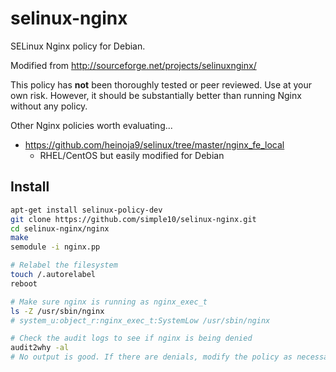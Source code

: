 selinux-nginx
=============

SELinux Nginx policy for Debian.

Modified from http://sourceforge.net/projects/selinuxnginx/

This policy has **not** been thoroughly tested or peer reviewed. Use at your own risk.
However, it should be substantially better than running Nginx without any policy.

Other Nginx policies worth evaluating...

* https://github.com/heinoja9/selinux/tree/master/nginx_fe_local
  * RHEL/CentOS but easily modified for Debian


## Install

```bash
apt-get install selinux-policy-dev
git clone https://github.com/simple10/selinux-nginx.git
cd selinux-nginx/nginx
make
semodule -i nginx.pp

# Relabel the filesystem
touch /.autorelabel
reboot

# Make sure nginx is running as nginx_exec_t
ls -Z /usr/sbin/nginx
# system_u:object_r:nginx_exec_t:SystemLow /usr/sbin/nginx

# Check the audit logs to see if nginx is being denied
audit2why -al
# No output is good. If there are denials, modify the policy as necessary.
```
